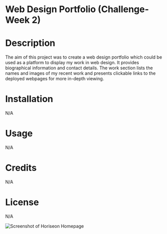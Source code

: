 # Web Design Portfolio (Challenge-Week 2)


# Description
The aim of this project was to create a web design portfolio which could be used as a platform to display my work in web design. It provides biographical information and contact details. The work section lists the names and images of my recent work and presents clickable links to the deployed webpages for more in-depth viewing.


# Installation
N/A


# Usage
N/A


# Credits
N/A


# License
N/A

![Screenshot of Horiseon Homepage](./images/portfolio-screencapture.png)


